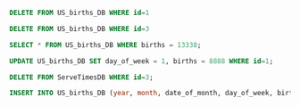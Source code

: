 ```sql
DELETE FROM US_births_DB WHERE id=1
```

```sql
DELETE FROM US_births_DB WHERE id=3
```

```sql
SELECT * FROM US_births_DB WHERE births = 13338;
```

```sql
UPDATE US_births_DB SET day_of_week = 1, births = 8888 WHERE id=1;
```

```sql
DELETE FROM ServeTimesDB WHERE id=3;
```

```sql
INSERT INTO US_births_DB (year, month, date_of_month, day_of_week, births) VALUES (2008, 8, 8, 1, 9999);
```
